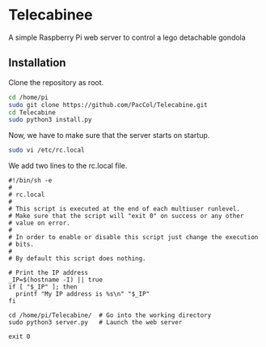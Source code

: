 # Telecabinee
A simple Raspberry Pi web server to control a lego detachable gondola

## Installation
Clone the repository as root.
```bash
cd /home/pi
sudo git clone https://github.com/PacCol/Telecabine.git
cd Telecabine
sudo python3 install.py
```

Now, we have to make sure that the server starts on startup.
```bash
sudo vi /etc/rc.local
```
We add two lines to the rc.local file.
```
#!/bin/sh -e
#
# rc.local
#
# This script is executed at the end of each multiuser runlevel.
# Make sure that the script will "exit 0" on success or any other
# value on error.
#
# In order to enable or disable this script just change the execution
# bits.
#
# By default this script does nothing.

# Print the IP address
_IP=$(hostname -I) || true
if [ "$_IP" ]; then
  printf "My IP address is %s\n" "$_IP"
fi

cd /home/pi/Telecabine/  # Go into the working directory
sudo python3 server.py   # Launch the web server

exit 0
```
